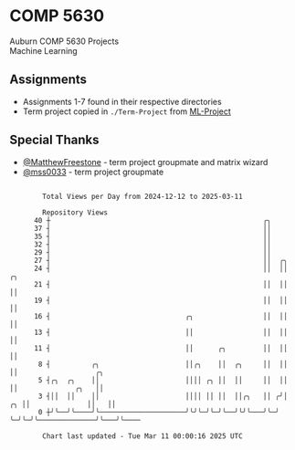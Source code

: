 # COMP 5630
Auburn COMP 5630 Projects  
Machine Learning

## Assignments
- Assignments 1-7 found in their respective directories
- Term project copied in `./Term-Project` from [ML-Project](https://github.com/wumphlett/ML-Project)

## Special Thanks
- [@MatthewFreestone](https://github.com/MatthewFreestone) - term project groupmate and matrix wizard
- [@mss0033](https://github.com/mss0033) - term project groupmate

```

        Total Views per Day from 2024-12-12 to 2025-03-11

        Repository Views
      40 ┼                                                    ╭╮
      37 ┤                                                    ││
      35 ┤                                                    ││
      32 ┤                                                    ││
      29 ┤                                                    ││
      27 ┤                                                    ││  ╭╮
      24 ┤                                                    ││  ││    ╭╮
      21 ┤                                                    ││  ││    ││
      19 ┤                                                    ││  ││    ││
      16 ┤                                 ╭╮                 ││  ││    ││
      13 ┤                                 ││                 ││  ││    ││
      11 ┤                                 ││      ╭╮         ││  ││    ││
       8 ┤          ╭╮                     ││╭╮    ││  ╭╮     ││  ││    ││                   ╭╮
       5 ┤╭╮  ╭╮    ││                     ││││ ╭╮ ││  ││     ││  ││    ││              ╭╮   ││
       3 ┤││  ││    ││                     ││││ ││ ││  ││╭╮   ││ ╭╯│ ╭╮ ││              ││   ││
       0 ┼╯╰──╯╰────╯╰─────────────────────╯╰╯╰─╯╰─╯╰──╯╰╯╰───╯╰─╯ ╰─╯╰─╯╰──────────────╯╰───╯╰────

        Chart last updated - Tue Mar 11 00:00:16 2025 UTC
        
```
